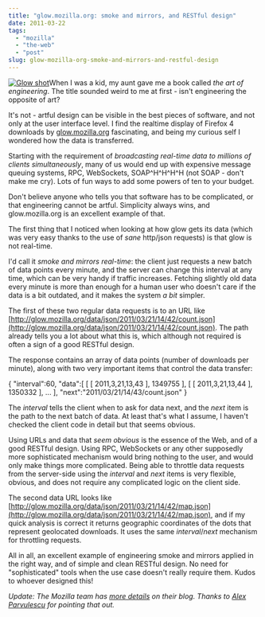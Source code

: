 ```yaml
---
title: "glow.mozilla.org: smoke and mirrors, and RESTful design"
date: 2011-03-22
tags: 
  - "mozilla"
  - "the-web"
  - "post"
slug: glow-mozilla-org-smoke-and-mirrors-and-restful-design
---
```


[![Glow shot](http://bdelacretaz.files.wordpress.com/2011/03/glow-shot1.jpg "glow-shot.jpg")](http://glow.mozilla.org/)When I was a kid, my aunt gave me a book called _the art of engineering_. The title sounded weird to me at first - isn't engineering the opposite of art?

It's not - artful design can be visible in the best pieces of software, and not only at the user interface level. I find the realtime display of Firefox 4 downloads by [glow.mozilla.org](http://glow.mozilla.org/) fascinating, and being my curious self I wondered how the data is transferred.

Starting with the requirement of _broadcasting real-time data to millions of clients simultaneously_, many of us would end up with expensive message queuing systems, RPC, WebSockets, SOAP^H^H^H^H (not SOAP - don't make me cry). Lots of fun ways to add some powers of ten to your budget.

Don't believe anyone who tells you that software has to be complicated, or that engineering cannot be artful. Simplicity always wins, and glow.mozilla.org is an excellent example of that.

The first thing that I noticed when looking at how glow gets its data (which was very easy thanks to the use of _sane_ http/json requests) is that glow is not real-time.

I'd call it _smoke and mirrors real-time_: the client just requests a new batch of data points every minute, and the server can change this interval at any time, which can be very handy if traffic increases. Fetching slightly old data every minute is more than enough for a human user who doesn't care if the data is a bit outdated, and it makes the system _a bit_ simpler.

The first of these two regular data requests is to an URL like [http://glow.mozilla.org/data/json/2011/03/21/14/42/count.json](http://glow.mozilla.org/data/json/2011/03/21/14/42/count.json). The path already tells you a lot about what this is, which although not required is often a sign of a good RESTful design.

The response contains an array of data points (number of downloads per minute), along with two very important items that control the data transfer:

{
   "interval":60,
   "data":\[
      \[
         \[
            2011,3,21,13,43
         \],
         1349755
      \],
      \[
         \[
            2011,3,21,13,44
         \],
         1350332
      \],
      ...
   \],
   "next":"2011/03/21/14/43/count.json"
}

The _interval_ tells the client when to ask for data next, and the _next_ item is the path to the next batch of data. At least that's what I assume, I haven't checked the client code in detail but that seems obvious.

Using URLs and data that _seem obvious_ is the essence of the Web, and of a good RESTful design. Using RPC, WebSockets or any other supposedly more sophisticated mechanism would bring nothing to the user, and would only make things more complicated. Being able to throttle data requests from the server-side using the _interval_ and _next_ items is very flexible, obvious, and does not require any complicated logic on the client side.

The second data URL looks like [http://glow.mozilla.org/data/json/2011/03/21/14/42/map.json](http://glow.mozilla.org/data/json/2011/03/21/14/42/map.json), and if my quick analysis is correct it returns geographic coordinates of the dots that represent geolocated downloads. It uses the same _interval_/_next_ mechanism for throttling requests.

All in all, an excellent example of engineering smoke and mirrors applied in the right way, and of simple and clean RESTful design. No need for "sophisticated" tools when the use case doesn't really require them. Kudos to whoever designed this!

_Update: The Mozilla team has [more details](http://blog.mozilla.com/data/2011/03/22/how-glow-mozilla-org-gets-its-data/) on their blog. Thanks to [Alex Parvulescu](http://twitter.com/alexparvulescu/status/50299747935854592) for pointing that out._
